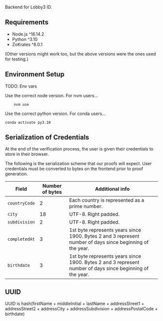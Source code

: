 Backend for Lobby3 ID.

## Requirements

- Node.js ^16.14.2
- Python ^3.10
- ZoKrates ^8.0.1

(Other versions might work too, but the above versions were the ones used for testing.)

## Environment Setup

TODO: Env vars

Use the correct node version. For nvm users...

        nvm use

Use the correct python version. For conda users...

    conda activate py3.10

## Serialization of Credentials

At the end of the verification process, the user is given their credentials to store in their browser.

The following is the serialization scheme that our proofs will expect. User credentials must be converted to bytes on the frontend prior to proof generation.

| Field         | Number of bytes | Additional info                                                                                           |
| ------------- | --------------- | --------------------------------------------------------------------------------------------------------- |
| `countryCode` | 2               | Each country is represented as a prime number.                                                            |
| `city`        | 18              | UTF-8. Right padded.                                                                                      |
| `subdivision` | 2               | UTF-8. Right padded.                                                                                      |
| `completedAt` | 3               | 1st byte represents years since 1900. Bytes 2 and 3 represent number of days since beginning of the year. |
| `birthdate`   | 3               | 1st byte represents years since 1900. Bytes 2 and 3 represent number of days since beginning of the year. |

## UUID

UUID is hash(firstName + middleInitial + lastName + addressStreet1 + addressStreet2 + addressCity + addressSubdivision + addressPostalCode + birthdate)
